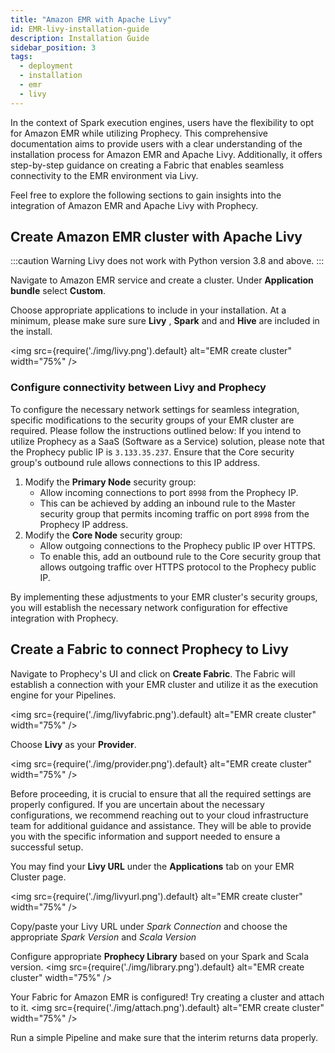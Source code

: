 ```yaml
---
title: "Amazon EMR with Apache Livy"
id: EMR-livy-installation-guide
description: Installation Guide
sidebar_position: 3
tags:
  - deployment
  - installation
  - emr
  - livy
---
```


In the context of Spark execution engines, users have the flexibility to opt for Amazon EMR while utilizing Prophecy. This comprehensive documentation aims to provide users with a clear understanding of the installation process for Amazon EMR and Apache Livy. Additionally, it offers step-by-step guidance on creating a Fabric that enables seamless connectivity to the EMR environment via Livy.

Feel free to explore the following sections to gain insights into the integration of Amazon EMR and Apache Livy with Prophecy.

## Create Amazon EMR cluster with Apache Livy

:::caution Warning
Livy does not work with Python version 3.8 and above.
:::

Navigate to Amazon EMR service and create a cluster. Under **Application bundle** select **Custom**.

Choose appropriate applications to include in your installation. At a minimum, please make sure sure **Livy** , **Spark** and and **Hive** are included in the install.

<img src={require('./img/livy.png').default} alt="EMR create cluster" width="75%" />

### Configure connectivity between Livy and Prophecy

To configure the necessary network settings for seamless integration, specific modifications to the security groups of your EMR cluster are required. Please follow the instructions outlined below:
If you intend to utilize Prophecy as a SaaS (Software as a Service) solution, please note that the Prophecy public IP is `3.133.35.237`. Ensure that the Core security group's outbound rule allows connections to this IP address.

1. Modify the **Primary Node** security group:
   - Allow incoming connections to port `8998` from the Prophecy IP.
   - This can be achieved by adding an inbound rule to the Master security group that permits incoming traffic on port `8998` from the Prophecy IP address.
2. Modify the **Core Node** security group:
   - Allow outgoing connections to the Prophecy public IP over HTTPS.
   - To enable this, add an outbound rule to the Core security group that allows outgoing traffic over HTTPS protocol to the Prophecy public IP.

By implementing these adjustments to your EMR cluster's security groups, you will establish the necessary network configuration for effective integration with Prophecy.

## Create a Fabric to connect Prophecy to Livy

Navigate to Prophecy's UI and click on **Create Fabric**. The Fabric will establish a connection with your EMR cluster and utilize it as the execution engine for your Pipelines.

<img src={require('./img/livyfabric.png').default} alt="EMR create cluster" width="75%" />

Choose **Livy** as your **Provider**.

<img src={require('./img/provider.png').default} alt="EMR create cluster" width="75%" />

Before proceeding, it is crucial to ensure that all the required settings are properly configured. If you are uncertain about the necessary configurations, we recommend reaching out to your cloud infrastructure team for additional guidance and assistance. They will be able to provide you with the specific information and support needed to ensure a successful setup.

You may find your **Livy URL** under the **Applications** tab on your EMR Cluster page.

<img src={require('./img/livyurl.png').default} alt="EMR create cluster" width="75%" />

Copy/paste your Livy URL under _Spark Connection_ and choose the appropriate _Spark Version_ and _Scala Version_

Configure appropriate **Prophecy Library** based on your Spark and Scala version.
<img src={require('./img/library.png').default} alt="EMR create cluster" width="75%" />

Your Fabric for Amazon EMR is configured! Try creating a cluster and attach to it.
<img src={require('./img/attach.png').default} alt="EMR create cluster" width="75%" />

Run a simple Pipeline and make sure that the interim returns data properly.
